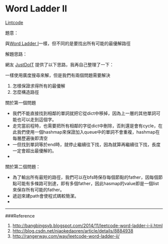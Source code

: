 # Word Ladder II

[Lintcode]()

題意：

與[Word Ladder I](unknown/word_ladder_i.md)一樣，但不同的是要找出所有可能的最優解路徑

解題思路：

網友 [JustDoIT](http://www.cnblogs.com/TenosDoIt/p/3443512.html) 提供了以下思路，我再自己整理了一下：

一樣使用廣度搜尋來解，但是我們有兩個問題需要解決

1. 怎樣保證求得所有的最優解
2. 怎麼構造路徑


關於第一個問題
* 我們不能直接找到相鄰的單詞就把它從dict中移掉，因為上一層的其他單詞可能也可以走到這個字。
* 走完當前程時，也需要把所有相鄰的字從dict中刪除，否則還是會有cycle，在此我們使用一個hashmap來保證加入queue中的單詞不會重複，hashmap在每層歷遍後即清空
* 一但找到單詞等於end時，就停止繼續往下找，因為就算再繼續往下找，長度一定會超出最優解的。
* 

關於第二個問題：
* 為了輸出所有最短的路徑，我們可以在bfs時保存每個節點的father，因每個節點可能有多條路可到達，即有多個father，因此hasmap的value即是一個list來保存所有可能的father。
* 遞迴來建path會使程式碼較簡潔。
* 




---
###Reference
1. http://bangbingsyb.blogspot.com/2014/11/leetcode-word-ladder-i-ii.html
2. http://blog.csdn.net/niaokedaoren/article/details/8884938
3. http://rangerway.com/way/leetcode-word-ladder-ii/
